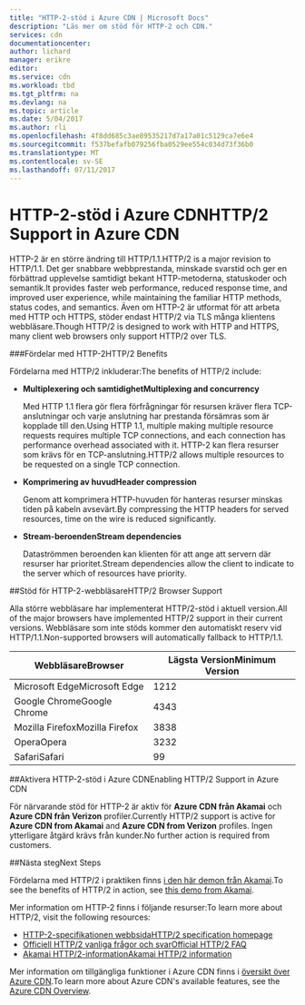 ```yaml
---
title: "HTTP-2-stöd i Azure CDN | Microsoft Docs"
description: "Läs mer om stöd för HTTP-2 och CDN."
services: cdn
documentationcenter: 
author: lichard
manager: erikre
editor: 
ms.service: cdn
ms.workload: tbd
ms.tgt_pltfrm: na
ms.devlang: na
ms.topic: article
ms.date: 5/04/2017
ms.author: rli
ms.openlocfilehash: 4f8dd685c3ae89535217d7a17a01c5129ca7e6e4
ms.sourcegitcommit: f537befafb079256fba0529ee554c034d73f36b0
ms.translationtype: MT
ms.contentlocale: sv-SE
ms.lasthandoff: 07/11/2017
---
```

# <a name="http2-support-in-azure-cdn"></a><span data-ttu-id="499c6-103">HTTP-2-stöd i Azure CDN</span><span class="sxs-lookup"><span data-stu-id="499c6-103">HTTP/2 Support in Azure CDN</span></span>

<span data-ttu-id="499c6-104">HTTP-2 är en större ändring till HTTP/1.1\.</span><span class="sxs-lookup"><span data-stu-id="499c6-104">HTTP/2 is a major revision to HTTP/1.1\.</span></span> <span data-ttu-id="499c6-105">Det ger snabbare webbprestanda, minskade svarstid och ger en förbättrad upplevelse samtidigt bekant HTTP-metoderna, statuskoder och semantik.</span><span class="sxs-lookup"><span data-stu-id="499c6-105">It provides faster web performance, reduced response time, and improved user experience, while maintaining the familiar HTTP methods, status codes, and semantics.</span></span> <span data-ttu-id="499c6-106">Även om HTTP-2 är utformat för att arbeta med HTTP och HTTPS, stöder endast HTTP/2 via TLS många klientens webbläsare.</span><span class="sxs-lookup"><span data-stu-id="499c6-106">Though HTTP/2 is designed to work with HTTP and HTTPS, many client web browsers only support HTTP/2 over TLS.</span></span>

###<a name="http2-benefits"></a><span data-ttu-id="499c6-107">Fördelar med HTTP-2</span><span class="sxs-lookup"><span data-stu-id="499c6-107">HTTP/2 Benefits</span></span>

<span data-ttu-id="499c6-108">Fördelarna med HTTP/2 inkluderar:</span><span class="sxs-lookup"><span data-stu-id="499c6-108">The benefits of HTTP/2 include:</span></span>

*   <span data-ttu-id="499c6-109">**Multiplexering och samtidighet**</span><span class="sxs-lookup"><span data-stu-id="499c6-109">**Multiplexing and concurrency**</span></span>

    <span data-ttu-id="499c6-110">Med HTTP 1.1 flera gör flera förfrågningar för resursen kräver flera TCP-anslutningar och varje anslutning har prestanda försämras som är kopplade till den.</span><span class="sxs-lookup"><span data-stu-id="499c6-110">Using HTTP 1.1, multiple making multiple resource requests requires multiple TCP connections, and each connection has performance overhead associated with it.</span></span> <span data-ttu-id="499c6-111">HTTP-2 kan flera resurser som krävs för en TCP-anslutning.</span><span class="sxs-lookup"><span data-stu-id="499c6-111">HTTP/2 allows multiple resources to be requested on a single TCP connection.</span></span>

*   <span data-ttu-id="499c6-112">**Komprimering av huvud**</span><span class="sxs-lookup"><span data-stu-id="499c6-112">**Header compression**</span></span>

    <span data-ttu-id="499c6-113">Genom att komprimera HTTP-huvuden för hanteras resurser minskas tiden på kabeln avsevärt.</span><span class="sxs-lookup"><span data-stu-id="499c6-113">By compressing the HTTP headers for served resources, time on the wire is reduced significantly.</span></span>

*   <span data-ttu-id="499c6-114">**Stream-beroenden**</span><span class="sxs-lookup"><span data-stu-id="499c6-114">**Stream dependencies**</span></span>

    <span data-ttu-id="499c6-115">Dataströmmen beroenden kan klienten för att ange att servern där resurser har prioritet.</span><span class="sxs-lookup"><span data-stu-id="499c6-115">Stream dependencies allow the client to indicate to the server which of resources have priority.</span></span>


##<a name="http2-browser-support"></a><span data-ttu-id="499c6-116">Stöd för HTTP-2-webbläsare</span><span class="sxs-lookup"><span data-stu-id="499c6-116">HTTP/2 Browser Support</span></span>

<span data-ttu-id="499c6-117">Alla större webbläsare har implementerat HTTP/2-stöd i aktuell version.</span><span class="sxs-lookup"><span data-stu-id="499c6-117">All of the major browsers have implemented HTTP/2 support in their current versions.</span></span> <span data-ttu-id="499c6-118">Webbläsare som inte stöds kommer den automatiskt reserv vid HTTP/1.1.</span><span class="sxs-lookup"><span data-stu-id="499c6-118">Non-supported browsers will automatically fallback to HTTP/1.1.</span></span>

|<span data-ttu-id="499c6-119">Webbläsare</span><span class="sxs-lookup"><span data-stu-id="499c6-119">Browser</span></span>|<span data-ttu-id="499c6-120">Lägsta Version</span><span class="sxs-lookup"><span data-stu-id="499c6-120">Minimum Version</span></span>|
|-------------|------------|
|<span data-ttu-id="499c6-121">Microsoft Edge</span><span class="sxs-lookup"><span data-stu-id="499c6-121">Microsoft Edge</span></span>| <span data-ttu-id="499c6-122">12</span><span class="sxs-lookup"><span data-stu-id="499c6-122">12</span></span>|
|<span data-ttu-id="499c6-123">Google Chrome</span><span class="sxs-lookup"><span data-stu-id="499c6-123">Google Chrome</span></span>| <span data-ttu-id="499c6-124">43</span><span class="sxs-lookup"><span data-stu-id="499c6-124">43</span></span>|
|<span data-ttu-id="499c6-125">Mozilla Firefox</span><span class="sxs-lookup"><span data-stu-id="499c6-125">Mozilla Firefox</span></span>| <span data-ttu-id="499c6-126">38</span><span class="sxs-lookup"><span data-stu-id="499c6-126">38</span></span>|
|<span data-ttu-id="499c6-127">Opera</span><span class="sxs-lookup"><span data-stu-id="499c6-127">Opera</span></span>| <span data-ttu-id="499c6-128">32</span><span class="sxs-lookup"><span data-stu-id="499c6-128">32</span></span>|
|<span data-ttu-id="499c6-129">Safari</span><span class="sxs-lookup"><span data-stu-id="499c6-129">Safari</span></span>| <span data-ttu-id="499c6-130">9</span><span class="sxs-lookup"><span data-stu-id="499c6-130">9</span></span>|

##<a name="enabling-http2-support-in-azure-cdn"></a><span data-ttu-id="499c6-131">Aktivera HTTP-2-stöd i Azure CDN</span><span class="sxs-lookup"><span data-stu-id="499c6-131">Enabling HTTP/2 Support in Azure CDN</span></span>

<span data-ttu-id="499c6-132">För närvarande stöd för HTTP-2 är aktiv för **Azure CDN från Akamai** och **Azure CDN från Verizon** profiler.</span><span class="sxs-lookup"><span data-stu-id="499c6-132">Currently HTTP/2 support is active for **Azure CDN from Akamai** and **Azure CDN from Verizon** profiles.</span></span> <span data-ttu-id="499c6-133">Ingen ytterligare åtgärd krävs från kunder.</span><span class="sxs-lookup"><span data-stu-id="499c6-133">No further action is required from customers.</span></span>

##<a name="next-steps"></a><span data-ttu-id="499c6-134">Nästa steg</span><span class="sxs-lookup"><span data-stu-id="499c6-134">Next Steps</span></span>

<span data-ttu-id="499c6-135">Fördelarna med HTTP/2 i praktiken finns [i den här demon från Akamai](https://http2.akamai.com/demo).</span><span class="sxs-lookup"><span data-stu-id="499c6-135">To see the benefits of HTTP/2 in action, see [this demo from Akamai](https://http2.akamai.com/demo).</span></span>

<span data-ttu-id="499c6-136">Mer information om HTTP-2 finns i följande resurser:</span><span class="sxs-lookup"><span data-stu-id="499c6-136">To learn more about HTTP/2, visit the following resources:</span></span>

*   [<span data-ttu-id="499c6-137">HTTP-2-specifikationen webbsida</span><span class="sxs-lookup"><span data-stu-id="499c6-137">HTTP/2 specification homepage</span></span>](https://http2.github.io/)
*   [<span data-ttu-id="499c6-138">Officiell HTTP/2 vanliga frågor och svar</span><span class="sxs-lookup"><span data-stu-id="499c6-138">Official HTTP/2 FAQ</span></span>](https://http2.github.io/faq/)
*   [<span data-ttu-id="499c6-139">Akamai HTTP/2-information</span><span class="sxs-lookup"><span data-stu-id="499c6-139">Akamai HTTP/2 information</span></span>](https://http2.akamai.com/)

<span data-ttu-id="499c6-140">Mer information om tillgängliga funktioner i Azure CDN finns i [översikt över Azure CDN](https://azure.microsoft.com/documentation/articles/cdn-overview/).</span><span class="sxs-lookup"><span data-stu-id="499c6-140">To learn more about Azure CDN's available features, see the [Azure CDN Overview](https://azure.microsoft.com/documentation/articles/cdn-overview/).</span></span>